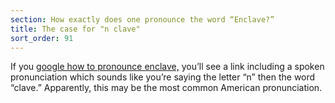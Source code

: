 ```yaml
---
section: How exactly does one pronounce the word “Enclave?”
title: The case for "n clave"
sort_order: 91
---
```


If you [google how to pronounce enclave,](https://www.google.com/search?q=how+to+pronounce+enclave&rlz=1C5GCEM_enUS909US909&oq=how+to+pronounce+enclave&aqs=chrome..69i57j0i15i22i30j0i22i30l2j0i390l3.3872j0j4&sourceid=chrome&ie=UTF-8) you’ll see a link including a spoken pronunciation which sounds like you’re saying the letter “n” then the word “clave.” Apparently, this may be the most common American pronunciation.

